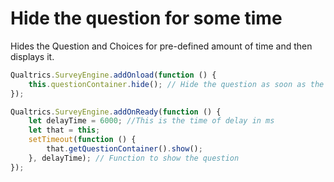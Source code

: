 # Hide the question for some time

Hides the Question and Choices for pre-defined amount of time and then displays it.

```js
Qualtrics.SurveyEngine.addOnload(function () {
	this.questionContainer.hide(); // Hide the question as soon as the page loads
});

Qualtrics.SurveyEngine.addOnReady(function () {
	let delayTime = 6000; //This is the time of delay in ms
	let that = this;
	setTimeout(function () {
		that.getQuestionContainer().show();
	}, delayTime); // Function to show the question
});
```

